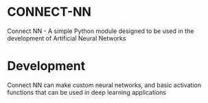 # CONNECT-NN
Connect NN - A simple Python module designed to be used in the development of Artificial Neural Networks

# Development
Connect NN can make custom neural networks, and basic activation functions that can be used in deep learning
 applications
